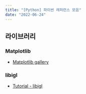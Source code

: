 ```yaml
---
title: "[Python] 파이썬 레퍼런스 모음"
date: "2022-06-24"
---
```


## 라이브러리

### Matplotlib

- [Matplotlib gallery](https://matplotlib.org/stable/gallery/index.html)

### libigl

- [Tutorial - libigl](https://libigl.github.io/tutorial/)
